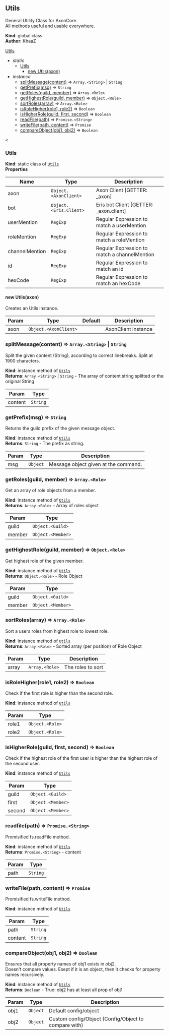 <a id="utils"></a>

## Utils
General Utility Class for AxonCore.  
All methods useful and usable everywhere.

**Kind**: global class  
**Author**: KhaaZ  

[Utils](#Utils)
- _static_
  - [Utils](#Utils)
    - [new Utils(axon)](#Utils_new)
- _instance_
  - [splitMessage(content)](#splitMessage) ⇒ <code>Array.&lt;String&gt;</code> \| <code>String</code>
  - [getPrefix(msg)](#getPrefix) ⇒ <code>String</code>
  - [getRoles(guild, member)](#getRoles) ⇒ <code>Array.&lt;Role&gt;</code>
  - [getHighestRole(guild, member)](#getHighestRole) ⇒ <code>Object.&lt;Role&gt;</code>
  - [sortRoles(array)](#sortRoles) ⇒ <code>Array.&lt;Role&gt;</code>
  - [isRoleHigher(role1, role2)](#isRoleHigher) ⇒ <code>Boolean</code>
  - [isHigherRole(guild, first, second)](#isHigherRole) ⇒ <code>Boolean</code>
  - [readFile(path)](#readFile) ⇒ <code>Promise.&lt;String&gt;</code>
  - [writeFile(path, content)](#writeFile) ⇒ <code>Promise</code>
  - [compareObject(obj1, obj2)](#compareObject) ⇒ <code>Boolean</code>
    

<<a id="utils"></a>

### Utils
**Kind**: static class of [<code>Utils</code>](#Utils)  
**Properties**

| Name | Type | Description |
| --- | --- | --- |
| axon | <code>Object.&lt;AxonClient&gt;</code> | Axon Client [GETTER: _axon] |
| bot | <code>Object.&lt;Eris.Client&gt;</code> | Eris bot Client [GETTER: _axon.client] |
| userMention | <code>RegExp</code> | Regular Expression to match a userMention |
| roleMention | <code>RegExp</code> | Regular Expression to match a roleMention |
| channelMention | <code>RegExp</code> | Regular Expression to match a channelMention |
| id | <code>RegExp</code> | Regular Expression to match an id |
| hexCode | <code>RegExp</code> | Regular Expression to match an hexCode |

<a id="utils_new"></a>

#### new Utils(axon)
Creates an Utils instance.

| Param | Type | Default | Description |
| --- | --- | --- | --- |
| axon | <code>Object.&lt;AxonClient&gt;</code> |  | AxonClient instance |

<a id="splitmessage"></a>

### splitMessage(content) ⇒ <code>Array.&lt;String&gt;</code> \| <code>String</code>
Split the given content (String), according to correct linebreaks.
Split at 1900 characters.

**Kind**: instance method of [<code>Utils</code>](#Utils)  
**Returns**: <code>Array.&lt;String&gt;</code> \| <code>String</code> - The array of content string splitted or the original String  

| Param | Type |
| --- | --- |
| content | <code>String</code> | 

<a id="getprefix"></a>

### getPrefix(msg) ⇒ <code>String</code>
Returns the guild prefix of the given message object.  

**Kind**: instance method of [<code>Utils</code>](#Utils)  
**Returns**: <code>String</code> - The prefix as string.  

| Param | Type | Description |
| --- | --- | --- |
| msg | <code>Object</code> | Message object given at the command. |

<a id="getroles"></a>

### getRoles(guild, member) ⇒ <code>Array.&lt;Role&gt;</code>
Get an array of role objects from a member.  

**Kind**: instance method of [<code>Utils</code>](#Utils)  
**Returns**: <code>Array.&lt;Role&gt;</code> - Array of roles object  

| Param | Type |
| --- | --- |
| guild | <code>Object.&lt;Guild&gt;</code> | 
| member | <code>Object.&lt;Member&gt;</code> | 

<a id="gethighestrole"></a>

### getHighestRole(guild, member) ⇒ <code>Object.&lt;Role&gt;</code>
Get highest role of the given member.  

**Kind**: instance method of [<code>Utils</code>](#Utils)  
**Returns**: <code>Object.&lt;Role&gt;</code> - Role Object  

| Param | Type |
| --- | --- |
| guild | <code>Object.&lt;Guild&gt;</code> | 
| member | <code>Object.&lt;Member&gt;</code> | 

<a id="sortroles"></a>

### sortRoles(array) ⇒ <code>Array.&lt;Role&gt;</code>
Sort a users roles from highest role to lowest role.  

**Kind**: instance method of [<code>Utils</code>](#Utils)  
**Returns**: <code>Array.&lt;Role&gt;</code> - Sorted array (per position) of Role Object  

| Param | Type | Description |
| --- | --- | --- |
| array | <code>Array.&lt;Role&gt;</code> | The roles to sort |

<a id="isrolehigher"></a>

### isRoleHigher(role1, role2) ⇒ <code>Boolean</code>
Check if the first role is higher than the second role.  

**Kind**: instance method of [<code>Utils</code>](#Utils)  

| Param | Type |
| --- | --- |
| role1 | <code>Object.&lt;Role&gt;</code> | 
| role2 | <code>Object.&lt;Role&gt;</code> | 

<a id="ishigherrole"></a>

### isHigherRole(guild, first, second) ⇒ <code>Boolean</code>
Check if the highest role of the first user is higher than the highest role of the second user.  

**Kind**: instance method of [<code>Utils</code>](#Utils)  

| Param | Type |
| --- | --- |
| guild | <code>Object.&lt;Guild&gt;</code> | 
| first | <code>Object.&lt;Member&gt;</code> | 
| second | <code>Object.&lt;Member&gt;</code> | 

<a id="readfile"></a>

### readfile(path) ⇒ <code>Promise.&lt;String&gt;</code>
Promisified fs.readFile method.  

**Kind**: instance method of [<code>Utils</code>](#Utils)  
**Returns**: <code>Promise.&lt;String&gt;</code> - content  

| Param | Type |
| --- | --- |
| path | <code>String</code> | 

<a id="writefile"></a>

### writeFile(path, content) ⇒ <code>Promise</code>
Promisified fs.writeFile method.  

**Kind**: instance method of [<code>Utils</code>](#Utils)  

| Param | Type |
| --- | --- |
| path | <code>String</code> | 
| content | <code>String</code> | 

<a id="compareobject"></a>

### compareObject(obj1, obj2) ⇒ <code>Boolean</code>
Ensures that all property names of obj1 exists in obj2.  
Doesn't compare values. Exept if it is an object, then it checks for property names recursively.  

**Kind**: instance method of [<code>Utils</code>](#Utils)  
**Returns**: <code>Boolean</code> - True: obj2 has at least all prop of obj1  

| Param | Type | Description |
| --- | --- | --- |
| obj1 | <code>Object</code> | Default config/object |
| obj2 | <code>Object</code> | Custom config/Object (Config/Object to compare with) |
